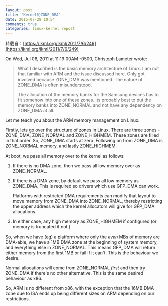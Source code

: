 ```yaml
---
layout: post
title: "Kernel的ZONE_DMA"
date: 2015-07-28 10:54
comments: true
categories: linux-kernel repost
---
```


转载自：[https://lkml.org/lkml/2011/7/6/249](https://lkml.org/lkml/2011/7/6/249)

<!-- more -->

On Wed, Jul 06, 2011 at 11:19:00AM -0500, Christoph Lameter wrote:
> What I described is the basic memory architecture of Linux. I am not that
> familiar with ARM and the issue discussed here. Only got involved because
> ZONE_DMA was mentioned. The nature of ZONE_DMA is often misunderstood.
> 
> The allocation of the memory banks for the Samsung devices has to fit
> somehow into one of these zones. Its probably best to put the memory banks
> into ZONE_NORMAL and not have any dependency on ZONE_DMA at all.

Let me teach you about the ARM memory management on Linux.

Firstly, lets go over the structure of zones in Linux.  There are three
zones - ZONE_DMA, ZONE_NORMAL and ZONE_HIGHMEM.  These zones are filled
in that order.  So, ZONE_DMA starts at zero.  Following on from ZONE_DMA
is ZONE_NORMAL memory, and lastly ZONE_HIGHMEM.

At boot, we pass all memory over to the kernel as follows:

1. If there is no DMA zone, then we pass all low memory over as ZONE_NORMAL.

2. If there is a DMA zone, by default we pass all low memory as ZONE_DMA.
   This is required so drivers which use GFP_DMA can work.

   Platforms with restricted DMA requirements can modify that layout to
   move memory from ZONE_DMA into ZONE_NORMAL, thereby restricting the
   upper address which the kernel allocators will give for GFP_DMA
   allocations.

3. In either case, any high memory as ZONE_HIGHMEM if configured (or memory
   is truncated if not.)

So, when we have (eg) a platform where only the _even_ MBs of memory are
DMA-able, we have a 1MB DMA zone at the beginning of system memory, and
everything else in ZONE_NORMAL.  This means GFP_DMA will return either
memory from the first 1MB or fail if it can't.  This is the behaviour we
desire.

Normal allocations will come from ZONE_NORMAL _first_ and then try ZONE_DMA
if there's no other alternative.  This is the same desired behaviour as
x86.

So, ARM is no different from x86, with the exception that the 16MB DMA
zone due to ISA ends up being different sizes on ARM depending on our
restrictions.
